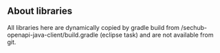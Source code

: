 <!-- SPDX-License-Identifier: MIT --->
## About libraries

All libraries here are dynamically copied by gradle build from /sechub-openapi-java-client/build.gradle (eclipse task) and are not available from git.

